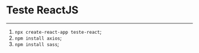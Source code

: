 # Teste ReactJS

---

1. `npx create-react-app teste-react`;
2. `npm install axios`;
3. `npm install sass`;

